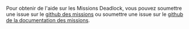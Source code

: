 Pour obtenir de l'aide sur les Missions Deadlock, vous pouvez soumettre une issue sur le [github des missions](https://github.com/deadlock-resources/challenge-examples/issues)
ou soumettre une issue sur le [github de la documentation des missions](https://github.com/deadlock-resources/challenge-documentation/issues).
